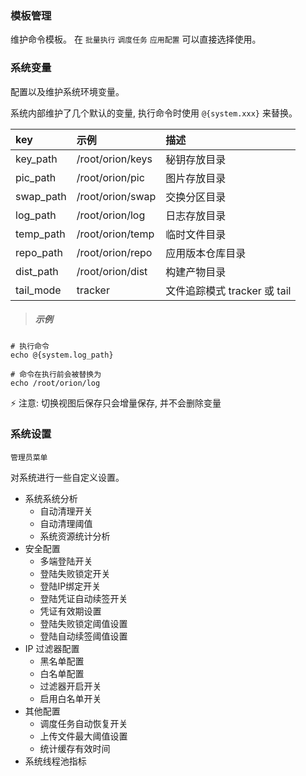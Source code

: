 ### 模板管理

维护命令模板。 在 `批量执行` `调度任务` `应用配置` 可以直接选择使用。

### 系统变量

配置以及维护系统环境变量。

系统内部维护了几个默认的变量, 执行命令时使用 `@{system.xxx}` 来替换。

| key        | 示例               | 描述                      |
| :----      | :---              | :----                     |
| key_path   | /root/orion/keys  | 秘钥存放目录                |
| pic_path   | /root/orion/pic   | 图片存放目录                |
| swap_path  | /root/orion/swap  | 交换分区目录                | 
| log_path   | /root/orion/log   | 日志存放目录                | 
| temp_path  | /root/orion/temp  | 临时文件目录                | 
| repo_path  | /root/orion/repo  | 应用版本仓库目录             | 
| dist_path  | /root/orion/dist  | 构建产物目录                | 
| tail_mode  | tracker           | 文件追踪模式 tracker 或 tail | 

> ##### 示例

```
# 执行命令
echo @{system.log_path}

# 命令在执行前会被替换为
echo /root/orion/log 
```

⚡ 注意: 切换视图后保存只会增量保存, 并不会删除变量

### 系统设置

`管理员菜单`

对系统进行一些自定义设置。

* 系统系统分析
    * 自动清理开关
    * 自动清理阈值
    * 系统资源统计分析
* 安全配置
    * 多端登陆开关
    * 登陆失败锁定开关
    * 登陆IP绑定开关
    * 登陆凭证自动续签开关
    * 凭证有效期设置
    * 登陆失败锁定阈值设置
    * 登陆自动续签阈值设置
* IP 过滤器配置
    * 黑名单配置
    * 白名单配置
    * 过滤器开启开关
    * 启用白名单开关
* 其他配置
    * 调度任务自动恢复开关
    * 上传文件最大阈值设置
    * 统计缓存有效时间
* 系统线程池指标
